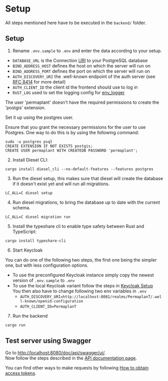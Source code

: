 # Setup

All steps mentioned here have to be executed in the `backend/` folder.

## Setup

1. Rename `.env.sample` to `.env` and enter the data according to your setup.

- `DATABASE_URL` is the Connection [URI](https://www.postgresql.org/docs/current/libpq-connect.html#LIBPQ-CONNSTRING) to your PostgreSQL database
- `BIND_ADDRESS_HOST` defines the host on which the server will run on
- `BIND_ADDRESS_PORT` defines the port on which the server will run on
- `AUTH_DISCOVERY_URI` the .well-known endpoint of the auth server (see [RFC 8414](https://www.rfc-editor.org/rfc/rfc8414.html#section-2) for more detail)
- `AUTH_CLIENT_ID` the client id the frontend should use to log in
- `RUST_LOG` used to set the logging config for [env_logger](https://docs.rs/env_logger/latest/env_logger/)

The user 'permaplant' doesn't have the required permissions to create the 'postgis' extension. 

Set it up using the postgres user.

Ensure that you grant the necessary permissions for the user to use Postgres. One way to do this is by using the following command:


```shell
sudo -u postgres psql
CREATE EXTENSION IF NOT EXISTS postgis;
CREATE USER permaplant WITH CREATEDB PASSWORD 'permaplant';
```

2. Install Diesel CLI:

```shell
cargo install diesel_cli --no-default-features --features postgres
```

3. Run the diesel setup, this makes sure that diesel will create the database if it doesn't exist yet and will run all migrations.

```shell
LC_ALL=C diesel setup
```

4. Run diesel migrations, to bring the database up to date with the current schema.

```shell
LC_ALL=C diesel migration run
```

5. Install the typeshare cli to enable type safety between Rust and TypeScript:

```shell
cargo install typeshare-cli
```

6. Start Keycloak

You can do one of the following two steps, the first one being the simpler one, but with less configuration options.

- To use the preconfigured Keycloak instance simply copy the newest version of `.env.sample` to `.env`
- To use the local Keycloak variant follow the steps in [Keycloak Setup](../setups/keycloak/index.html)  
  You then also have to change following two env variables in `.env`
  - `AUTH_DISCOVERY_URI=http://localhost:8081/realms/PermaplanT/.well-known/openid-configuration`
  - `AUTH_CLIENT_ID=PermaplanT`

7. Run the backend

```bash
cargo run
```

## Test server using Swagger

Go to <http://localhost:8080/doc/api/swagger/ui/>.  
Now follow the steps described in the [API documentation page](03api_documentation.md#executing-requests).

You can find other ways to make requests by following [How to obtain access tokens](./02obtain_access_tokens.md).
